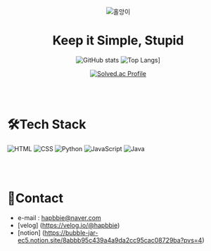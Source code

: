 <div align = "center">

![홀앙이](https://mblogthumb-phinf.pstatic.net/20141029_111/rlaeowns1174_1414582234963CAoVj_JPEG/D6036D025A415E3417F9F8AE105A8FB3_1920x1200.jpg?type=w2)

# Keep it Simple, Stupid


![GitHub stats](https://github-readme-stats.vercel.app/api?username=ChaesongYun&show_icons=true&theme=radical)
![Top Langs](https://github-readme-stats.vercel.app/api/top-langs/?username=ChaesongYun&theme=radical)]


[![Solved.ac Profile](http://mazassumnida.wtf/api/v2/generate_badge?boj=cothd321)](https://solved.ac/cothd321/)

</div>  

<br>
<br>

# 🛠️Tech Stack

![HTML](https://img.shields.io/badge/HTML-E34F26.svg?&style=for-the-badge&logo=HTML5&logoColor=white)
![CSS](https://img.shields.io/badge/CSS-1572B6.svg?&style=for-the-badge&logo=CSS3&logoColor=white)
![Python](https://img.shields.io/badge/Python-3776AB.svg?&style=for-the-badge&logo=Python&logoColor=white)
![JavaScript](https://img.shields.io/badge/JavaScript-F7DF1E.svg?&style=for-the-badge&logo=JavaScript&logoColor=black)
![Java](https://img.shields.io/badge/java-16A5F3.svg?&style=for-the-badge&logo=java&logoColor=white)

<br>
<br>

# 🤙Contact
- e-mail : hapbbie@naver.com
- [velog] (https://velog.io/@hapbbie)
- [notion] (https://bubble-jar-ec5.notion.site/8abbb95c439a4a9da2cc95cac08729ba?pvs=4)





